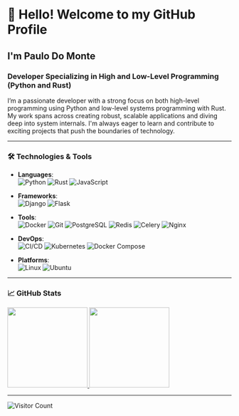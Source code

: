 # 👋 Hello! Welcome to my GitHub Profile

## I'm Paulo Do Monte

### Developer Specializing in High and Low-Level Programming (Python and Rust)

I’m a passionate developer with a strong focus on both high-level programming using Python and low-level systems programming with Rust. My work spans across creating robust, scalable applications and diving deep into system internals. I'm always eager to learn and contribute to exciting projects that push the boundaries of technology.

---

### 🛠️ Technologies & Tools

- **Languages**:  
  ![Python](https://img.shields.io/badge/Python-3776AB?style=for-the-badge&logo=python&logoColor=white)
  ![Rust](https://img.shields.io/badge/Rust-000000?style=for-the-badge&logo=rust&logoColor=white)
  ![JavaScript](https://img.shields.io/badge/JavaScript-F7DF1E?style=for-the-badge&logo=javascript&logoColor=black)


- **Frameworks**:  
  ![Django](https://img.shields.io/badge/Django-092E20?style=for-the-badge&logo=django&logoColor=white)
  ![Flask](https://img.shields.io/badge/Flask-000000?style=for-the-badge&logo=flask&logoColor=white)

- **Tools**:  
  ![Docker](https://img.shields.io/badge/Docker-2496ED?style=for-the-badge&logo=docker&logoColor=white)
  ![Git](https://img.shields.io/badge/Git-F05032?style=for-the-badge&logo=git&logoColor=white)
  ![PostgreSQL](https://img.shields.io/badge/PostgreSQL-336791?style=for-the-badge&logo=postgresql&logoColor=white)
  ![Redis](https://img.shields.io/badge/Redis-DC382D?style=for-the-badge&logo=redis&logoColor=white)
  ![Celery](https://img.shields.io/badge/Celery-37814A?style=for-the-badge&logo=celery&logoColor=white)
  ![Nginx](https://img.shields.io/badge/Nginx-269539?style=for-the-badge&logo=nginx&logoColor=white)

- **DevOps**:  
  ![CI/CD](https://img.shields.io/badge/CI%2FCD-6DA55F?style=for-the-badge&logo=gitlab&logoColor=white)
  ![Kubernetes](https://img.shields.io/badge/Kubernetes-326CE5?style=for-the-badge&logo=kubernetes&logoColor=white)
  ![Docker Compose](https://img.shields.io/badge/Docker%20Compose-2496ED?style=for-the-badge&logo=docker&logoColor=white)

- **Platforms**:  
  ![Linux](https://img.shields.io/badge/Linux-FCC624?style=for-the-badge&logo=linux&logoColor=black)
  ![Ubuntu](https://img.shields.io/badge/Ubuntu-E95420?style=for-the-badge&logo=ubuntu&logoColor=white)

---

### 📈 GitHub Stats

<div>
  <a href="https://github.com/PauloDoMonte">
    <img loading="lazy" height="180em" src="https://github-readme-stats.vercel.app/api/top-langs/?username=PauloDoMonte&layout=compact&langs_count=7&theme=dracula"/>
    <img loading="lazy" height="180em" src="https://github-readme-stats.vercel.app/api?username=PauloDoMonte&show_icons=true&theme=dracula&include_all_commits=true&count_private=true"/>
  </a>
</div>

---

![Visitor Count](https://komarev.com/ghpvc/?username=PauloDoMonte&color=blue&style=flat)

